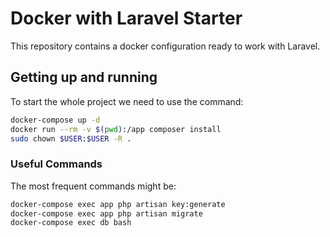 # Docker with Laravel Starter

This repository contains a docker configuration ready to work with Laravel.

## Getting up and running

To start the whole project we need to use the command:

```sh
docker-compose up -d
docker run --rm -v $(pwd):/app composer install
sudo chown $USER:$USER -R .
```

### Useful Commands

The most frequent commands might be:

```sh
docker-compose exec app php artisan key:generate
docker-compose exec app php artisan migrate
docker-compose exec db bash
```
